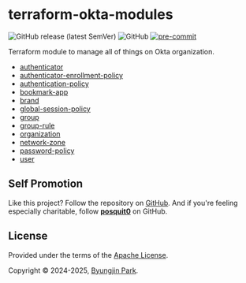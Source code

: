 # terraform-okta-modules

![GitHub release (latest SemVer)](https://img.shields.io/github/v/release/tedilabs/terraform-okta-modules?color=blue&sort=semver&style=flat-square)
![GitHub](https://img.shields.io/github/license/tedilabs/terraform-okta-modules?color=blue&style=flat-square)
[![pre-commit](https://img.shields.io/badge/pre--commit-enabled-brightgreen?logo=pre-commit&logoColor=white&style=flat-square)](https://github.com/pre-commit/pre-commit)

Terraform module to manage all of things on Okta organization.

- [authenticator](./modules/authenticator/)
- [authenticator-enrollment-policy](./modules/authenticator-enrollment-policy/)
- [authentication-policy](./modules/authentication-policy/)
- [bookmark-app](./modules/bookmark-app/)
- [brand](./modules/brand/)
- [global-session-policy](./modules/global-session-policy/)
- [group](./modules/group/)
- [group-rule](./modules/group-rule/)
- [organization](./modules/organization/)
- [network-zone](./modules/network-zone/)
- [password-policy](./modules/password-policy/)
- [user](./modules/user/)


## Self Promotion

Like this project? Follow the repository on [GitHub](https://github.com/tedilabs/terraform-okta-modules). And if you're feeling especially charitable, follow **[posquit0](https://github.com/posquit0)** on GitHub.


## License

Provided under the terms of the [Apache License](LICENSE).

Copyright © 2024-2025, [Byungjin Park](https://www.posquit0.com).
